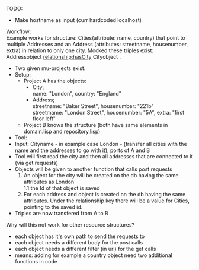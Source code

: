 TODO: 
* Make hostname as input (curr hardcoded localhost)  


Workflow:  
Example works for structure: Cities(attribute: name, country) that point to multiple Addresses and an Address (attributes: streetname, housenumber, extra) in relation to only one city. Mocked these triples exist:  
Addressobject <relationship:hasCity> Cityobject .

- Two given mu-projects exist.  
- Setup:
    - Project A has the objects:  
        - City;  
            name: "London", country: "England"  
        - Address;  
            streetname: "Baker Street", housenumber: "221b"  
            streetmame: "London Street", housenumber: "5A", extra: "first floor left"  
    - Project B knows the structure (both have same elements in domain.lisp and repository.lisp)  
- Tool:
- Input: Cityname - in example case London - (transfer all cities with the name and the addresses to go with it), ports of A and B
- Tool will first read the city and then all addresses that are connected to it (via get requests)
- Objects will be given to another function that calls post requests
    1. An object for the city will be created on the db having the same attributes as London  
        1.1 the Id of that object is saved
    2. For each address and object is created on the db having the same attributes. Under the relationship key there will be a value for Cities, pointing to the saved id. 
- Triples are now transfered from A to B

Why will this not work for other resource structures?  
- each object has it's own path to send the requests to
- each object needs a different body for the post calls
- each object needs a different filter (in url) for the get calls
- means: adding for example a country object need two additional functions in code
